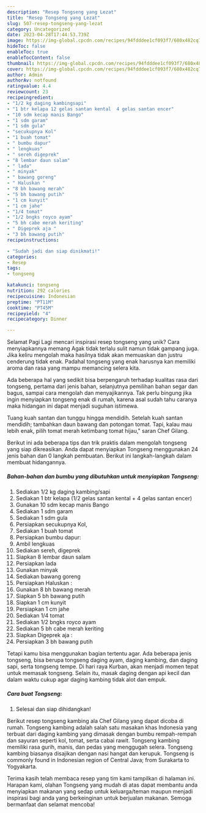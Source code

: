 ```yaml
---
description: "Resep Tongseng yang Lezat"
title: "Resep Tongseng yang Lezat"
slug: 507-resep-tongseng-yang-lezat
category: Uncategorized
date: 2023-04-28T17:44:53.739Z
image: https://img-global.cpcdn.com/recipes/94fdddee1cf093f7/680x482cq70/tongseng-foto-resep-utama.jpg
hideToc: false
enableToc: true
enableTocContent: false
thumbnail: https://img-global.cpcdn.com/recipes/94fdddee1cf093f7/680x482cq70/tongseng-foto-resep-utama.jpg
cover: https://img-global.cpcdn.com/recipes/94fdddee1cf093f7/680x482cq70/tongseng-foto-resep-utama.jpg
author: Admin
authorAv: notfound
ratingvalue: 4.4
reviewcount: 23
recipeingredient:
- "1/2 kg daging kambingsapi"
- "1 btr kelapa 12 gelas santan kental  4 gelas santan encer"
- "10 sdm kecap manis Bango"
- "1 sdm garam"
- "1 sdm gula"
- "secukupnya Kol"
- "1 buah tomat"
- " bumbu dapur"
- " lengkuas"
- " sereh digeprek"
- "8 lembar daun salam"
- " lada"
- " minyak"
- " bawang goreng"
- " Haluskan "
- "8 bh bawang merah"
- "5 bh bawang putih"
- "1 cm kunyit"
- "1 cm jahe"
- "1/4 tomat"
- "1/2 bngks royco ayam"
- "5 bh cabe merah keriting"
- " Digeprek aja "
- "3 bh bawang putih"
recipeinstructions:

- "Sudah jadi dan siap dinikmati!"
categories:
- Resep
tags:
- tongseng

katakunci: tongseng 
nutrition: 292 calories
recipecuisine: Indonesian
preptime: "PT11M"
cooktime: "PT45M"
recipeyield: "4"
recipecategory: Dinner

---
```



Selamat Pagi Lagi mencari inspirasi resep tongseng yang unik? Cara menyiapkannya memang Agak tidak terlalu sulit namun tidak gampang juga. Jika keliru mengolah maka hasilnya tidak akan memuaskan dan justru cenderung tidak enak. Padahal tongseng yang enak harusnya kan memiliki aroma dan rasa yang mampu memancing selera kita.


Ada beberapa hal yang sedikit bisa berpengaruh terhadap kualitas rasa dari tongseng, pertama dari jenis bahan, selanjutnya pemilihan bahan segar dan bagus, sampai cara mengolah dan menyajikannya. Tak perlu bingung jika ingin menyiapkan tongseng enak di rumah, karena asal sudah tahu caranya maka hidangan ini dapat menjadi suguhan istimewa.

Tuang kuah santan dan tunggu hingga mendidih. Setelah kuah santan mendidih; tambahkan daun bawang dan potongan tomat. Tapi, kalau mau lebih enak, pilih tomat merah ketimbang tomat hijau,&#34; saran Chef Gilang.


Berikut ini ada beberapa tips dan trik praktis dalam mengolah tongseng yang siap dikreasikan. Anda dapat menyiapkan Tongseng menggunakan 24 jenis bahan dan 0 langkah pembuatan. Berikut ini langkah-langkah dalam membuat hidangannya.

<!--inarticleads1-->

##### Bahan-bahan dan bumbu yang dibutuhkan untuk menyiapkan Tongseng:

1. Sediakan 1/2 kg daging kambing/sapi
1. Sediakan 1 btr kelapa (1/2 gelas santan kental + 4 gelas santan encer)
1. Gunakan 10 sdm kecap manis Bango
1. Sediakan 1 sdm garam
1. Sediakan 1 sdm gula
1. Persiapkan secukupnya Kol,
1. Sediakan 1 buah tomat
1. Persiapkan  bumbu dapur:
1. Ambil  lengkuas
1. Sediakan  sereh, digeprek
1. Siapkan 8 lembar daun salam
1. Persiapkan  lada
1. Gunakan  minyak
1. Sediakan  bawang goreng
1. Persiapkan  Haluskan :
1. Gunakan 8 bh bawang merah
1. Siapkan 5 bh bawang putih
1. Siapkan 1 cm kunyit
1. Persiapkan 1 cm jahe
1. Sediakan 1/4 tomat
1. Sediakan 1/2 bngks royco ayam
1. Sediakan 5 bh cabe merah keriting
1. Siapkan  Digeprek aja :
1. Persiapkan 3 bh bawang putih


Tetapi kamu bisa menggunakan bagian tertentu agar. Ada beberapa jenis tongseng, bisa berupa tongseng daging ayam, daging kambing, dan daging sapi, serta tongseng tempe. Di hari raya Kurban, akan menjadi momen tepat untuk memasak tongseng. Selain itu, masak daging dengan api kecil dan dalam waktu cukup agar daging kambing tidak alot dan empuk. 

<!--inarticleads2-->

##### Cara buat Tongseng:


1. Selesai dan siap dihidangkan!

Berikut resep tongseng kambing ala Chef Gilang yang dapat dicoba di rumah. Tongseng kambing adalah salah satu masakan khas Indonesia yang terbuat dari daging kambing yang dimasak dengan bumbu rempah-rempah dan sayuran seperti kol, tomat, serta cabai rawit. Tongseng kambing memiliki rasa gurih, manis, dan pedas yang menggugah selera. Tongseng kambing biasanya disajikan dengan nasi hangat dan kerupuk. Tongseng is commonly found in Indonesian region of Central Java; from Surakarta to Yogyakarta. 

Terima kasih telah membaca resep yang tim kami tampilkan di halaman ini. Harapan kami, olahan Tongseng yang mudah di atas dapat membantu anda menyiapkan makanan yang sedap untuk keluarga/teman maupun menjadi inspirasi bagi anda yang berkeinginan untuk berjualan makanan. Semoga bermanfaat dan selamat mencoba!
